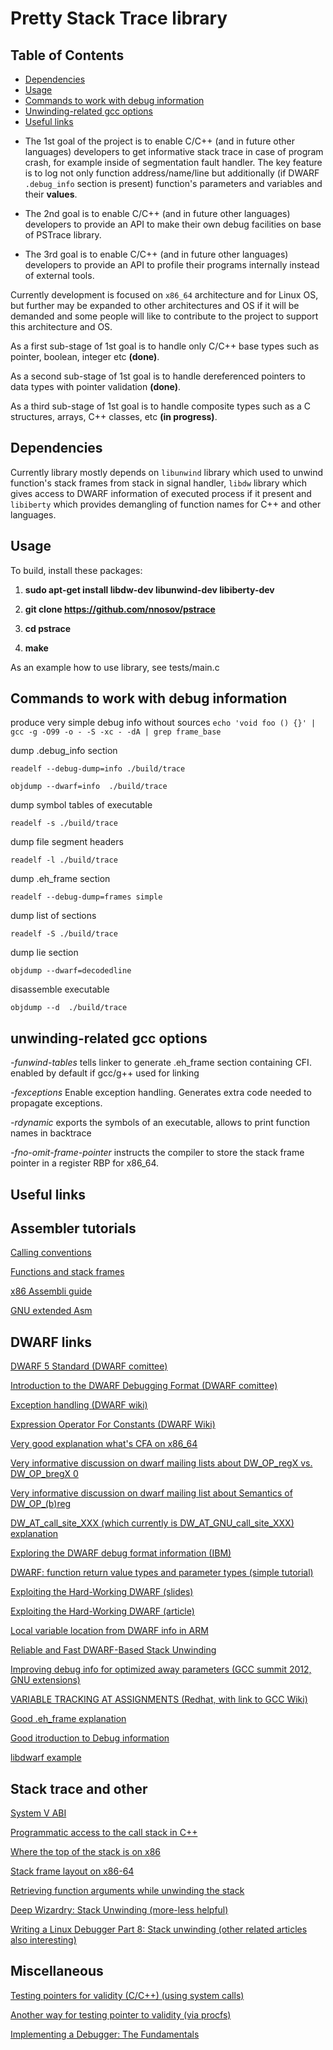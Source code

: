 # Pretty Stack Trace library

## Table of Contents
* [Dependencies](#dependencies)
* [Usage](#usage)
* [Commands to work with debug information](#commands-to-work-with-debug-information)
* [Unwinding-related gcc options](#unwinding-related-gcc-options)
* [Useful links](#useful-links)

- The 1st goal of the project is to enable C/C++ (and in future other languages) developers to get informative  stack trace in case of program crash, for example inside of segmentation fault handler. The key feature is to log not only function address/name/line but additionally (if DWARF `.debug_info` section is present) function's parameters and variables and their **values**.

- The 2nd goal is to enable C/C++ (and in future other languages) developers to provide an API to make their own debug facilities on base of PSTrace library.
- The 3rd goal is to enable C/C++ (and in future other languages) developers to provide an API to profile their programs internally instead of external tools.

Currently development is focused on `x86_64` architecture and for Linux OS, but further may be expanded to other architectures and OS if it will be demanded and some people will like to contribute to the project to support this architecture and OS.

As a first sub-stage of 1st goal is to handle only C/C++ base types such as pointer, boolean, integer etc **(done)**.

As a second sub-stage of 1st goal is to handle dereferenced pointers to data types with pointer validation **(done)**.

As a third sub-stage of 1st goal is to handle composite types such as a C structures, arrays, C++ classes, etc **(in progress)**.

## Dependencies

Currently library mostly depends on `libunwind` library which used to unwind function's stack frames from stack in signal handler, `libdw` library which gives access to DWARF information of executed process if it present and `libiberty` which provides demangling of function names for C++ and other languages.

## Usage

To build, install these packages:

1. **sudo apt-get install libdw-dev libunwind-dev libiberty-dev**

2. **git clone https://github.com/nnosov/pstrace** 

3. **cd pstrace**

4. **make**

As an example how to use library, see tests/main.c

## Commands to work with debug information

produce very simple debug info without sources
`echo 'void foo () {}' | gcc -g -O99 -o - -S -xc - -dA | grep frame_base`

dump .debug_info section

`readelf --debug-dump=info ./build/trace`

`objdump --dwarf=info  ./build/trace`

dump symbol tables of executable

`readelf -s ./build/trace`

dump file segment headers

`readelf -l ./build/trace`

dump .eh_frame section

`readelf --debug-dump=frames simple`

dump list of sections

`readelf -S ./build/trace`

dump lie section

`objdump --dwarf=decodedline `

disassemble executable

`objdump --d  ./build/trace`

## unwinding-related gcc options
*-funwind-tables* tells linker to generate .eh_frame section containing CFI. enabled by default if gcc/g++ used for linking

*-fexceptions* Enable exception handling. Generates extra code needed to propagate exceptions.

*-rdynamic* exports the symbols of an executable, allows to print function names in backtrace

*-fno-omit-frame-pointer* instructs the compiler to store the stack frame pointer in a register RBP for x86_64.

## Useful links

## Assembler tutorials

[Calling conventions](https://en.wikibooks.org/wiki/X86_Disassembly/Calling_Conventions)

[Functions and stack frames](https://en.wikibooks.org/wiki/X86_Disassembly/Functions_and_Stack_Frames)

[x86 Assembli guide](http://www.cs.virginia.edu/~evans/cs216/guides/x86.html)

[GNU extended Asm](https://gcc.gnu.org/onlinedocs/gcc/Extended-Asm.html)

## DWARF links

[DWARF 5 Standard (DWARF comittee)](http://www.dwarfstd.org/doc/DWARF5.pdf)

[Introduction to the DWARF Debugging Format (DWARF comittee)](http://www.dwarfstd.org/doc/Debugging%20using%20DWARF-2012.pdf)

[Exception handling (DWARF wiki)](http://wiki.dwarfstd.org/index.php?title=Exception_Handling)

[Expression Operator For Constants (DWARF Wiki)](http://wiki.dwarfstd.org/index.php?title=Expression_Operator_For_Constants)

[Very  good explanation what's CFA on x86_64](https://www.corsix.org/content/cfa-rsp-x86-64)

[Very informative discussion on dwarf mailing lists about DW_OP_regX vs. DW_OP_bregX 0 ](http://lists.dwarfstd.org/pipermail/dwarf-discuss-dwarfstd.org/2009-February/002056.html)

[Very informative discussion on dwarf mailing list about Semantics of DW_OP_(b)reg](http://lists.dwarfstd.org/pipermail/dwarf-discuss-dwarfstd.org/2017-March/004335.html)

[DW_AT_call_site_XXX (which currently is DW_AT_GNU_call_site_XXX) explanation](http://www.dwarfstd.org/ShowIssue.php?issue=100909.2&type=open)

[Exploring the DWARF debug format information (IBM)](https://developer.ibm.com/articles/au-dwarf-debug-format/)

[DWARF: function return value types and parameter types (simple tutorial)](https://simonkagstrom.livejournal.com/51001.html)

[Exploiting the Hard-Working DWARF (slides)](https://www.usenix.org/legacy/events/woot11/tech/slides/oakley.pdf)

[Exploiting the Hard-Working DWARF (article)](https://www.cs.dartmouth.edu/~trdata/reports/TR2011-688.pdf)

[Local variable location from DWARF info in ARM](https://stackoverflow.com/questions/47359841/local-variable-location-from-dwarf-info-in-arm)

[Reliable and Fast DWARF-Based Stack Unwinding](https://hal.inria.fr/hal-02297690/document)

[Improving debug info for optimized away parameters (GCC summit 2012, GNU extensions)](https://gcc.gnu.org/wiki/summit2010?action=AttachFile&do=get&target=jelinek.pdf)

[VARIABLE TRACKING AT ASSIGNMENTS (Redhat, with link to GCC Wiki)](https://access.redhat.com/documentation/en-us/red_hat_enterprise_linux/6/html/developer_guide/ch-debug-vta)

[Good .eh_frame explanation](https://www.airs.com/blog/archives/460)

[Good itroduction to Debug information](https://engineering.backtrace.io/posts/dwarf/)

[libdwarf example](https://gist.github.com/jsoffer/9e63f2e58ebd90e81b24)

## Stack trace and other

[System V ABI](https://www.uclibc.org/docs/psABI-x86_64.pdf)

[Programmatic access to the call stack in C++](https://eli.thegreenplace.net/2015/programmatic-access-to-the-call-stack-in-c/)

[Where the top of the stack is on x86]()

[Stack frame layout on x86-64](https://eli.thegreenplace.net/2011/09/06/stack-frame-layout-on-x86-64)

[Retrieving function arguments while unwinding the stack](https://nikhilism.com/post/2019/retrieving-function-arguments-while-unwinding-the-stack/)

[Deep Wizardry: Stack Unwinding (more-less helpful)](http://blog.reverberate.org/2013/05/deep-wizardry-stack-unwinding.html)

[Writing a Linux Debugger Part 8: Stack unwinding (other related articles also interesting)](https://blog.tartanllama.xyz/writing-a-linux-debugger-unwinding/)



## Miscellaneous

[Testing pointers for validity (C/C++) (using system calls)](https://stackoverflow.com/questions/551069/testing-pointers-for-validity-c-c)

[Another way for testing pointer to validity (via procfs)](https://mischasan.wordpress.com/2011/04/11/interjection-why-no-linux-isbadreadptr/)

[Implementing a Debugger: The Fundamentals](https://engineering.backtrace.io/posts/2016-08-11-debugger-internals/)



